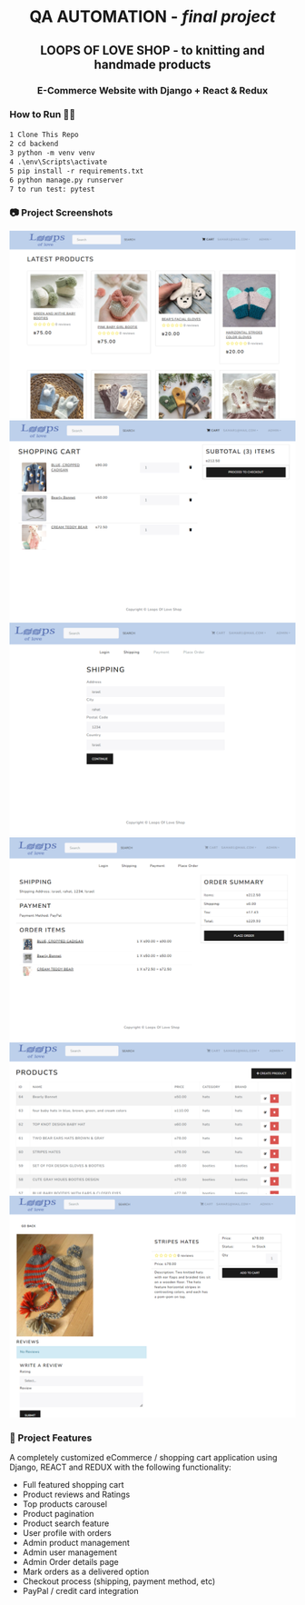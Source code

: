 <h1 align=center>QA AUTOMATION - <i>final project</i></h1>
<h2 align=center>LOOPS OF LOVE SHOP - to knitting and handmade products</h2>
<h3 align=center>E-Commerce Website with Django + React & Redux</h3>


### How to Run 🏃‍♀️

```shell
1 Clone This Repo
2 cd backend
3 python -m venv venv
4 .\env\Scripts\activate
5 pip install -r requirements.txt 
6 python manage.py runserver
7 to run test: pytest

```

### 📷 Project Screenshots

![ss](./ss/ss1.png)
![ss](./ss/ss2.png)
![ss](./ss/ss3.png)
![ss](./ss/ss4.png)
![ss](./ss/ss5.png)
![ss](./ss/ss6.png)

### 🚀 Project Features

A completely customized eCommerce / shopping cart application using Django, REACT and REDUX with the following functionality:

- Full featured shopping cart
- Product reviews and Ratings
- Top products carousel
- Product pagination
- Product search feature
- User profile with orders
- Admin product management
- Admin user management
- Admin Order details page
- Mark orders as a delivered option
- Checkout process (shipping, payment method, etc)
- PayPal / credit card integration
